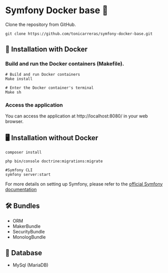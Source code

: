 # Symfony Docker base 🐳

Clone the repository from GitHub.

```shell
git clone https://github.com/tonicarreras/symfony-docker-base.git
```

## 🚀 Installation with Docker

### Build and run the Docker containers (Makefile).

```shell
# Build and run Docker containers
Make install
```

```shell
# Enter the Docker container's terminal
Make sh
```
### Access the application

You can access the application at http://localhost:8080/ in your web browser.

## 🖥️ Installation without Docker

```shell
composer install
```
```shell
php bin/console doctrine:migrations:migrate
```

```shell
#Symfony CLI
symfony server:start
```

For more details on setting up Symfony, please refer to the [official Symfony documentation](https://symfony.com/doc/current/setup.html)

## 🛠️ Bundles

- ORM
- MakerBundle
- SecurityBundle
- MonologBundle


## 🤖 Database

- MySql (MariaDB)